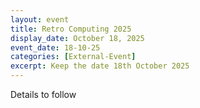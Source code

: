 ```yaml
---
layout: event
title: Retro Computing 2025
display_date: October 18, 2025
event_date: 18-10-25
categories: [External-Event]
excerpt: Keep the date 18th October 2025
---
```


Details to follow
